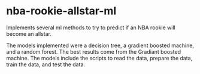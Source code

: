 # nba-rookie-allstar-ml
Implements several ml methods to try to predict if an NBA rookie will become an allstar.

The models implemented were a decision tree, a gradient boosted machine, and a random forest. The best results come from the Gradiant boosted machine. The models include the scripts to read the data, prepare the data, train the data, and test the data.
